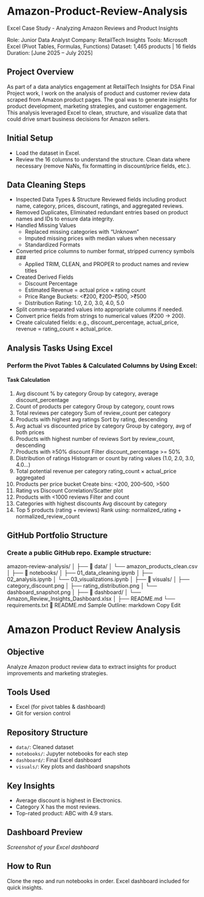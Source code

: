 # Amazon-Product-Review-Analysis
Excel Case Study - Analyzing Amazon Reviews and Product Insights

Role: Junior Data Analyst Company: RetailTech Insights Tools: Microsoft Excel (Pivot Tables, Formulas, Functions) Dataset: 1,465 products | 16 fields Duration: [June 2025 – July 2025]

## Project Overview

As part of a data analytics engagement at RetailTech Insights for DSA Final Project work, I work on the analysis of product and customer review data scraped from Amazon product pages. The goal was to generate insights for product development, marketing strategies, and customer engagement. This analysis leveraged Excel to clean, structure, and visualize data that could drive smart business decisions for Amazon sellers.

## Initial Setup
- Load the dataset in Excel.
- Review the 16 columns to understand the structure. Clean data where necessary (remove NaNs, fix formatting in discount/price fields, etc.).

## Data Cleaning Steps
- Inspected Data Types & Structure Reviewed fields including product name, category, prices, discount, ratings, and aggregated reviews.
- Removed Duplicates, Eliminated redundant entries based on product names and IDs to ensure data integrity.
- Handled Missing Values
  - Replaced missing categories with “Unknown”
  - Imputed missing prices with median values when necessary
  - Standardized Formats
- Converted price columns to number format, stripped currency symbols ###
  -  Applied TRIM, CLEAN, and PROPER to product names and review titles
- Created Derived Fields
  - Discount Percentage
  - Estimated Revenue = actual price × rating count
  - Price Range Buckets: <₹200, ₹200–₹500, >₹500
  - Distribution Rating: 1.0, 2.0, 3.0, 4.0, 5.0
- Split comma-separated values into appropriate columns if needed.
- Convert price fields from strings to numerical values (₹200 → 200).
- Create calculated fields: e.g., discount_percentage, actual_price, revenue = rating_count × actual_price.

## Analysis Tasks Using Excel

### Perform the Pivot Tables & Calculated Columns by Using Excel:

#### Task	                                      Calculation
1. Avg discount % by category	                  Group by category, average discount_percentage
2. Count of products per category	              Group by category, count rows
3. Total reviews per category	                  Sum of review_count per category
4. Products with highest avg ratings	          Sort by rating, descending
5. Avg actual vs discounted price by category	  Group by category, avg of both prices
6. Products with highest number of reviews	    Sort by review_count, descending
7. Products with ≥50% discount	                Filter discount_percentage >= 50%
8. Distribution of ratings	                    Histogram or count by rating values (1.0, 2.0, 3.0, 4.0...)
9. Total potential revenue per category	        rating_count × actual_price aggregated
10. Products per price bucket	                  Create bins: <200, 200–500, >500
11. Rating vs Discount	                        Correlation/Scatter plot
12. Products with <1000 reviews	                Filter and count
13. Categories with highest discounts	          Avg discount by category
14. Top 5 products (rating + reviews)	          Rank using: normalized_rating + normalized_review_count

## GitHub Portfolio Structure
### Create a public GitHub repo. Example structure:
amazon-review-analysis/
│
├── 📁 data/
│   └── amazon_products_clean.csv
│
├── 📁 notebooks/
│   ├── 01_data_cleaning.ipynb
│   ├── 02_analysis.ipynb
│   └── 03_visualizations.ipynb
│
├── 📁 visuals/
│   ├── category_discount.png
│   ├── rating_distribution.png
│   └── dashboard_snapshot.png
│
├── 📁 dashboard/
│   └── Amazon_Review_Insights_Dashboard.xlsx
│
├── README.md
└── requirements.txt
📌 README.md Sample Outline:
markdown
Copy
Edit
# Amazon Product Review Analysis

## Objective
Analyze Amazon product review data to extract insights for product improvements and marketing strategies.

## Tools Used
- Excel (for pivot tables & dashboard)
- Git for version control

## Repository Structure
- `data/`: Cleaned dataset
- `notebooks/`: Jupyter notebooks for each step
- `dashboard/`: Final Excel dashboard
- `visuals/`: Key plots and dashboard snapshots

## Key Insights
- Average discount is highest in Electronics.
- Category X has the most reviews.
- Top-rated product: ABC with 4.9 stars.

## Dashboard Preview
*Screenshot of your Excel dashboard*

## How to Run
Clone the repo and run notebooks in order. Excel dashboard included for quick insights.
